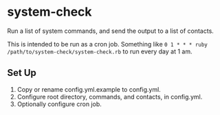 system-check
============

Run a list of system commands, and send the output to a list of contacts.

This is intended to be run as a cron job. Something like `0 1 * * * ruby /path/to/system-check/system-check.rb` to run every day at 1 am.

Set Up
------
1. Copy or rename config.yml.example to config.yml.
2. Configure root directory, commands, and contacts, in config.yml.
3. Optionally configure cron job.
